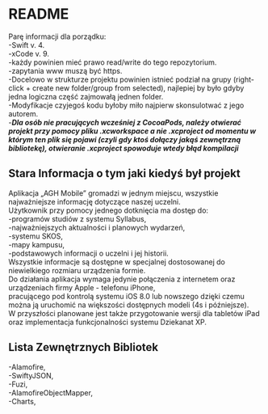 # README #

Parę informacji dla porządku:  
-Swift v. 4.  
-xCode v. 9.  
-każdy powinien mieć prawo read/write do tego repozytorium.  
-zapytania www muszą być https.  
-Docelowo w strukturze projektu powinien istnieć podział na grupy (right-click + create new folder/group from selected),
najlepiej by było gdyby jedna logiczna część zajmowałą jednen folder.  
-Modyfikacje czyjegoś kodu byłoby miło najpierw skonsulotwać z jego autorem.  
-***Dla osób nie pracujących wcześniej z CocoaPods, należy otwierać projekt przy pomocy pliku .xcworkspace a nie .xcproject 
od momentu w którym ten plik się pojawi (czyli gdy ktoś dołączy jakąś zewnętrzną bibliotekę), 
otwieranie .xcproject spowoduje wtedy błąd kompilacji***  



## Stara Informacja o tym jaki kiedyś był projekt ##

Aplikacja „AGH Mobile” gromadzi w jednym miejscu, wszystkie najważniejsze informację dotyczące naszej uczelni.  
Użytkownik przy pomocy jednego dotknięcia ma dostęp do:  
-programów studiów z systemu Syllabus,  
-najważniejszych aktualności i planowych wydarzeń,  
-systemu SKOS,  
-mapy kampusu,  
-podstawowych informacji o uczelni i jej historii.  
Wszystkie informacje są dostępne w specjalnej dostosowanej do niewielkiego rozmiaru urządzenia formie.   
Do działania aplikacja wymaga jedynie połączenia z internetem oraz urządzeniach firmy Apple - telefonu iPhone,  
pracującego pod kontrolą systemu iOS 8.0 lub nowszego dzięki czemu można ją uruchomić na większości dostępnych modeli (4s i późniejsze).   
W przyszłości planowane jest także przygotowanie wersji dla tabletów iPad oraz implementacja funkcjonalności systemu Dziekanat XP.  



## Lista Zewnętrznych Bibliotek ##
-Alamofire,  
-SwiftyJSON,  
-Fuzi,  
-AlamofireObjectMapper,  
-Charts,  
